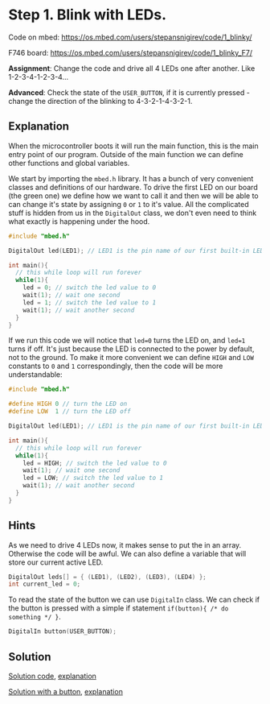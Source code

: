 # Step 1. Blink with LEDs.

Code on mbed: https://os.mbed.com/users/stepansnigirev/code/1_blinky/

F746 board: https://os.mbed.com/users/stepansnigirev/code/1_blinky_F7/

**Assignment**: Change the code and drive all 4 LEDs one after another. Like 1-2-3-4-1-2-3-4...

**Advanced**: Check the state of the `USER_BUTTON`, if it is currently pressed - change the direction of the blinking to 4-3-2-1-4-3-2-1.

## Explanation

When the microcontroller boots it will run the main function, this is the main entry point of our program. Outside of the main function we can define other functions and global variables.

We start by importing the `mbed.h` library. It has a bunch of very convenient classes and definitions of our hardware. To drive the first LED on our board (the green one) we define how we want to call it and then we will be able to can change it's state by assigning `0` or `1` to it's value. All the complicated stuff is hidden from us in the `DigitalOut` class, we don't even need to think what exactly is happening under the hood.

```cpp
#include "mbed.h"

DigitalOut led(LED1); // LED1 is the pin name of our first built-in LED. Others are LED2, LED3 and LED4

int main(){
  // this while loop will run forever
  while(1){
    led = 0; // switch the led value to 0
    wait(1); // wait one second
    led = 1; // switch the led value to 1
    wait(1); // wait another second
  }
}
```

If we run this code we will notice that `led=0` turns the LED on, and `led=1` turns if off. It's just because the LED is connected to the power by default, not to the ground. To make it more convenient we can define `HIGH` and `LOW` constants to `0` and `1` correspondingly, then the code will be more understandable:

```cpp
#include "mbed.h"

#define HIGH 0 // turn the LED on
#define LOW  1 // turn the LED off

DigitalOut led(LED1); // LED1 is the pin name of our first built-in LED. Others are LED2, LED3 and LED4

int main(){
  // this while loop will run forever
  while(1){
    led = HIGH; // switch the led value to 0
    wait(1); // wait one second
    led = LOW; // switch the led value to 1
    wait(1); // wait another second
  }
}
```

## Hints

As we need to drive 4 LEDs now, it makes sense to put the in an array. Otherwise the code will be awful.
We can also define a variable that will store our current active LED.

```cpp
DigitalOut leds[] = { (LED1), (LED2), (LED3), (LED4) };
int current_led = 0;
```

To read the state of the button we can use `DigitalIn` class. We can check if the button is pressed with a simple if statement `if(button){ /* do something */ }`.

```cpp
DigitalIn button(USER_BUTTON);
```

## Solution

[Solution code](https://os.mbed.com/users/stepansnigirev/code/1_blinky_solved/), [explanation](./solved.md)

[Solution with a button](https://os.mbed.com/users/stepansnigirev/code/1_blinky_solved_btn/), [explanation](./solved.md#solution-to-step-1-control-direction-with-a-button)